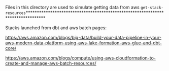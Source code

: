 Files in this directory are used to simulate getting data from aws `get-stack-resources`********************************************************************************

Stacks launched from dbt and aws batch pages:

https://aws.amazon.com/blogs/big-data/build-your-data-pipeline-in-your-aws-modern-data-platform-using-aws-lake-formation-aws-glue-and-dbt-core/

https://aws.amazon.com/blogs/compute/using-aws-cloudformation-to-create-and-manage-aws-batch-resources/


